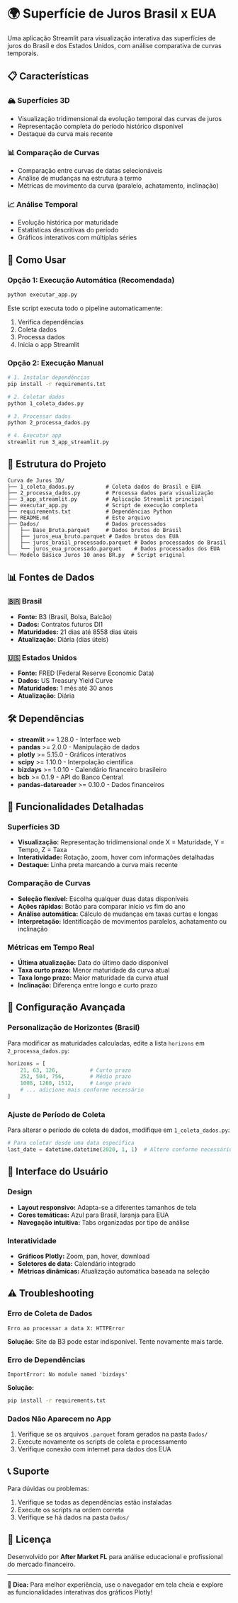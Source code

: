 # 🌍 Superfície de Juros Brasil x EUA

Uma aplicação Streamlit para visualização interativa das superfícies de juros do Brasil e dos Estados Unidos, com análise comparativa de curvas temporais.

## 📋 Características

### 🏔️ Superfícies 3D
- Visualização tridimensional da evolução temporal das curvas de juros
- Representação completa do período histórico disponível
- Destaque da curva mais recente

### 📊 Comparação de Curvas
- Comparação entre curvas de datas selecionáveis
- Análise de mudanças na estrutura a termo
- Métricas de movimento da curva (paralelo, achatamento, inclinação)

### 📈 Análise Temporal
- Evolução histórica por maturidade
- Estatísticas descritivas do período
- Gráficos interativos com múltiplas séries

## 🚀 Como Usar

### Opção 1: Execução Automática (Recomendada)
```bash
python executar_app.py
```
Este script executa todo o pipeline automaticamente:
1. Verifica dependências
2. Coleta dados
3. Processa dados
4. Inicia o app Streamlit

### Opção 2: Execução Manual
```bash
# 1. Instalar dependências
pip install -r requirements.txt

# 2. Coletar dados
python 1_coleta_dados.py

# 3. Processar dados
python 2_processa_dados.py

# 4. Executar app
streamlit run 3_app_streamlit.py
```

## 📁 Estrutura do Projeto

```
Curva de Juros 3D/
├── 1_coleta_dados.py          # Coleta dados do Brasil e EUA
├── 2_processa_dados.py        # Processa dados para visualização
├── 3_app_streamlit.py         # Aplicação Streamlit principal
├── executar_app.py            # Script de execução completa
├── requirements.txt           # Dependências Python
├── README.md                  # Este arquivo
├── Dados/                     # Dados processados
│   ├── Base_Bruta.parquet     # Dados brutos do Brasil
│   ├── juros_eua_bruto.parquet # Dados brutos dos EUA
│   ├── juros_brasil_processado.parquet # Dados processados do Brasil
│   └── juros_eua_processado.parquet    # Dados processados dos EUA
└── Modelo Básico Juros 10 anos BR.py  # Script original
```

## 📊 Fontes de Dados

### 🇧🇷 Brasil
- **Fonte:** B3 (Brasil, Bolsa, Balcão)
- **Dados:** Contratos futuros DI1
- **Maturidades:** 21 dias até 8558 dias úteis
- **Atualização:** Diária (dias úteis)

### 🇺🇸 Estados Unidos
- **Fonte:** FRED (Federal Reserve Economic Data)
- **Dados:** US Treasury Yield Curve
- **Maturidades:** 1 mês até 30 anos
- **Atualização:** Diária

## 🛠️ Dependências

- **streamlit** >= 1.28.0 - Interface web
- **pandas** >= 2.0.0 - Manipulação de dados
- **plotly** >= 5.15.0 - Gráficos interativos
- **scipy** >= 1.10.0 - Interpolação científica
- **bizdays** >= 1.0.10 - Calendário financeiro brasileiro
- **bcb** >= 0.1.9 - API do Banco Central
- **pandas-datareader** >= 0.10.0 - Dados financeiros

## 🎯 Funcionalidades Detalhadas

### Superfícies 3D
- **Visualização:** Representação tridimensional onde X = Maturidade, Y = Tempo, Z = Taxa
- **Interatividade:** Rotação, zoom, hover com informações detalhadas
- **Destaque:** Linha preta marcando a curva mais recente

### Comparação de Curvas
- **Seleção flexível:** Escolha qualquer duas datas disponíveis
- **Ações rápidas:** Botão para comparar início vs fim do ano
- **Análise automática:** Cálculo de mudanças em taxas curtas e longas
- **Interpretação:** Identificação de movimentos paralelos, achatamento ou inclinação

### Métricas em Tempo Real
- **Última atualização:** Data do último dado disponível
- **Taxa curto prazo:** Menor maturidade da curva atual
- **Taxa longo prazo:** Maior maturidade da curva atual
- **Inclinação:** Diferença entre longo e curto prazo

## 🔧 Configuração Avançada

### Personalização de Horizontes (Brasil)
Para modificar as maturidades calculadas, edite a lista `horizons` em `2_processa_dados.py`:

```python
horizons = [
    21, 63, 126,          # Curto prazo
    252, 504, 756,        # Médio prazo
    1008, 1260, 1512,     # Longo prazo
    # ... adicione mais conforme necessário
]
```

### Ajuste de Período de Coleta
Para alterar o período de coleta de dados, modifique em `1_coleta_dados.py`:

```python
# Para coletar desde uma data específica
last_date = datetime.datetime(2020, 1, 1)  # Altere conforme necessário
```

## 🎨 Interface do Usuário

### Design
- **Layout responsivo:** Adapta-se a diferentes tamanhos de tela
- **Cores temáticas:** Azul para Brasil, laranja para EUA
- **Navegação intuitiva:** Tabs organizadas por tipo de análise

### Interatividade
- **Gráficos Plotly:** Zoom, pan, hover, download
- **Seletores de data:** Calendário integrado
- **Métricas dinâmicas:** Atualização automática baseada na seleção

## ⚠️ Troubleshooting

### Erro de Coleta de Dados
```
Erro ao processar a data X: HTTPError
```
**Solução:** Site da B3 pode estar indisponível. Tente novamente mais tarde.

### Erro de Dependências
```
ImportError: No module named 'bizdays'
```
**Solução:** 
```bash
pip install -r requirements.txt
```

### Dados Não Aparecem no App
1. Verifique se os arquivos `.parquet` foram gerados na pasta `Dados/`
2. Execute novamente os scripts de coleta e processamento
3. Verifique conexão com internet para dados dos EUA

## 📞 Suporte

Para dúvidas ou problemas:
1. Verifique se todas as dependências estão instaladas
2. Execute os scripts na ordem correta
3. Verifique se há dados na pasta `Dados/`

## 📄 Licença

Desenvolvido por **After Market FL** para análise educacional e profissional do mercado financeiro.

---

**🎯 Dica:** Para melhor experiência, use o navegador em tela cheia e explore as funcionalidades interativas dos gráficos Plotly!
